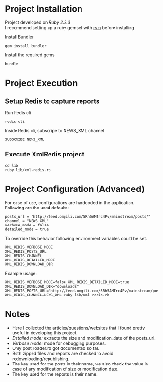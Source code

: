 # Project Installation
Project developed on *Ruby 2.2.3*  
I recommend setting up a ruby gemset with [rvm](https://rvm.io/) before installing  

Install Bundler  
```shell
gem install bundler
```

Install the required gems  
```shell
bundle
```

# Project Execution
## Setup Redis to capture reports
Run Redis cli  
```shell
redis-cli
```
Inside Redis cli, subscripe to NEWS_XML channel  
```
SUBSCRIBE NEWS_XML
```
## Execute XmlRedis project
```shell
cd lib
ruby lib/xml-redis.rb
```

# Project Configuration (Advanced)
For ease of use, configurations are hardcoded in the application.  
Following are the used defaults:  
```
posts_url = "http://feed.omgili.com/5Rh5AMTrc4Pv/mainstream/posts/"
channel = "NEWS_XML"
verbose_mode = false
detailed_mode = true
```
To override this behavior following environment variables could be set.  
```
XML_REDIS_VERBOSE_MODE
XML_REDIS_POSTS_URL
XML_REDIS_CHANNEL
XML_REDIS_DETAILED_MODE
XML_REDIS_DOWNLOAD_DIR
```
Example usage:
```shell
XML_REDIS_VERBOSE_MODE=false XML_REDIS_DETAILED_MODE=true XML_REDIS_DOWNLOAD_DIR="downloads" XML_REDIS_POSTS_URL="http://feed.omgili.com/5Rh5AMTrc4Pv/mainstream/posts/" XML_REDIS_CHANNEL=NEWS_XML ruby lib/xml-redis.rb
```

# Notes
- [Here](https://gist.github.com/Walid-Shouman/041cc6db70e0842d1164bc7ad362c032) I collected the articles/questions/websites that I found pretty useful in developing this project.  
- *Detailed mode:* extracts the size and modification_date of the posts_url.  
- *Verbose mode:* made for debugging purposes.  
- Only post_loader.rb got documented so far.  
- Both zipped files and reports are checked to avoid redownloading/republishing.  
- The key used for the posts is their name, we also check the value in case of any modification of size or modification date.  
- The key used for the reports is their name.  

